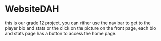 # WebsiteDAH

this is our grade 12 project, you can either use the nav bar to get to the player bio and stats or the click on the picture on the front page, each bio and stats page has a button to access the home page.
